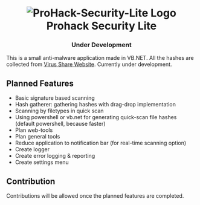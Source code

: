 <h1 align="center">
	<br>
	<img src="https://raw.githubusercontent.com/ProHackTech/Prohack-Security-Lite/master/logo.png" alt="ProHack-Security-Lite Logo">
	<br>
	Prohack Security Lite
</h1>

<h3 align="center">Under Development</h3>

This is a small anti-malware application made in VB.NET. All the hashes are collected from <a href="https://virusshare.com/">Virus Share Website</a>. Currently under development.

## Planned Features
- Basic signature based scanning
- Hash gatherer: gathering hashes with drag-drop implementation
- Scanning by filetypes in quick scan
- Using powershell or vb.net for generating quick-scan file hashes (default powershell, because faster)
- Plan web-tools
- Plan general tools
- Reduce application to notification bar (for real-time scanning option)
- Create logger
- Create error logging & reporting
- Create settings menu

## Contribution
Contributions will be allowed once the planned features are completed.
